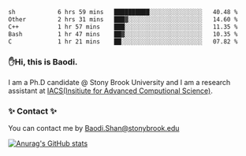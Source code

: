 <!--START_SECTION:waka-->

```txt
sh            6 hrs 59 mins   ██████████░░░░░░░░░░░░░░░   40.48 %
Other         2 hrs 31 mins   ███▓░░░░░░░░░░░░░░░░░░░░░   14.60 %
C++           1 hr 57 mins    ███░░░░░░░░░░░░░░░░░░░░░░   11.35 %
Bash          1 hr 47 mins    ██▓░░░░░░░░░░░░░░░░░░░░░░   10.35 %
C             1 hr 21 mins    ██░░░░░░░░░░░░░░░░░░░░░░░   07.82 %
```

<!--END_SECTION:waka-->

### ✋Hi, this is Baodi. 

I am a Ph.D candidate @ Stony Brook University and I am a research assistant at [IACS(Insitiute for Advanced Computional Science)](https://iacs.stonybrook.edu/).

### ✨ Contact ✨

You can contact me by [Baodi.Shan@stonybrook.edu](mailto:Baodi.Shan@stonybrook.edu)

[![Anurag's GitHub stats](https://github-readme-stats.vercel.app/api?username=lwshanbd&theme=jolly&show_icons=true&count_private=true&include_all_commits=true)](https://github.com/anuraghazra/github-readme-stats)



<!--
**lwshanbd/lwshanbd** is a ✨ _special_ ✨ repository because its `README.md` (this file) appears on your GitHub profile.

Here are some ideas to get you started:

- 🔭 I’m currently working on ...
- 🌱 I’m currently learning ...
- 👯 I’m looking to collaborate on ...
- 🤔 I’m looking for help with ...
- 💬 Ask me about ...
- 📫 How to reach me: ...
- 😄 Pronouns: ...
- ⚡ Fun fact: ...
-->
